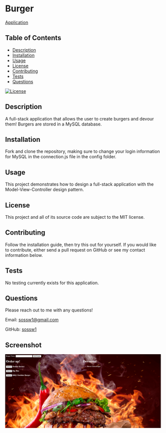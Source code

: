 # Burger

[Application](https://sleepy-cove-79363.herokuapp.com/)

## Table of Contents
  * [Description](#description)
  * [Installation](#installation)
  * [Usage](#usage)
  * [License](#license)
  * [Contributing](#contributing)
  * [Tests](#tests)
  * [Questions](#questions)

[![License](https://img.shields.io/badge/License-MIT-yellow.svg)](https://opensource.org/licenses/MIT)

## Description
A full-stack application that allows the user to create burgers and devour them! Burgers are stored in a MySQL database.

## Installation
Fork and clone the repository, making sure to change your login information for MySQL in the connection.js file in the config folder.

## Usage
This project demonstrates how to design a full-stack application with the Model-View-Controller design pattern.

## License
This project and all of its source code are subject to the MIT license.

## Contributing
Follow the installation guide, then try this out for yourself. If you would like to contribute, either send a pull request on GitHub or see my contact information below.

## Tests
No testing currently exists for this application.

## Questions
Please reach out to me with any questions!

Email: sossw1@gmail.com

GitHub: [sossw1](http://github.com/sossw1)

## Screenshot

![Screenshot](./public/assets/img/screenshot.png)